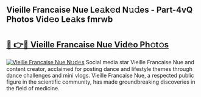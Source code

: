 ## Vieille Francaise Nue Le𝚊k𝚎d N𝚞𝚍es - Part-4vQ Photos Vid𝚎o Le𝚊ks fmrwb

# <h2><a href="http://fb2qxp6.evod.top/?m=Vieille+Francaise+Nue">🔗 👉🔴 Vieille Francaise Nue Vid𝚎o Ph𝚘t𝚘s</a></h2>

[![Vieille Francaise Nue N𝚞d𝚎s](https://i.imgur.com/8V9OHl7.gif)](http://fb2qxp6.evod.top/?m=Vieille+Francaise+Nue)
Social media star Vieille Francaise Nue and content creator, acclaimed for posting dance and lifestyle themes through dance challenges and mini vlogs. Vieille Francaise Nue, a respected public figure in the scientific community, has made groundbreaking discoveries in the field of medicine. 
